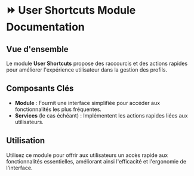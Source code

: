 # ⏩ User Shortcuts Module Documentation

## Vue d'ensemble
Le module **User Shortcuts** propose des raccourcis et des actions rapides pour améliorer l'expérience utilisateur dans la gestion des profils.

## Composants Clés
- **Module** : Fournit une interface simplifiée pour accéder aux fonctionnalités les plus fréquentes.
- **Services** (le cas échéant) : Implémentent les actions rapides liées aux utilisateurs.

## Utilisation
Utilisez ce module pour offrir aux utilisateurs un accès rapide aux fonctionnalités essentielles, améliorant ainsi l'efficacité et l'ergonomie de l'interface.
